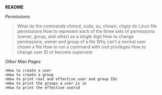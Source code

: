 **README**

*Permissions*

   > What do the commands chmod, sudo, su, chown, chgrp do
   >Linux file permissions
   >How to represent each of the three sets of permissions (owner, group, and other) as a single digit
   >How to change permissions, owner and group of a file
   >Why can’t a normal user chown a file
   >How to run a command with root privileges
   >How to change user ID or become superuser

*Other Man Pages*

    >How to create a user
    >How to create a group
    >How to print real and effective user and group IDs
    >How to print the groups a user is in
    >How to print the effective userid
